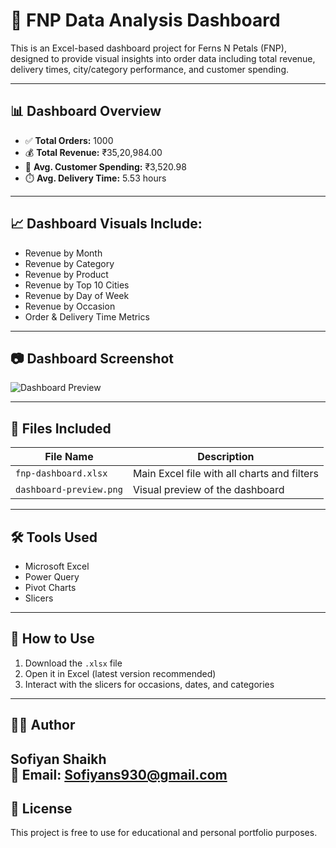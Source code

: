 # 🌸 FNP Data Analysis Dashboard

This is an Excel-based dashboard project for Ferns N Petals (FNP), designed to provide visual insights into order data including total revenue, delivery times, city/category performance, and customer spending.

---

## 📊 Dashboard Overview

- ✅ **Total Orders:** 1000  
- 💰 **Total Revenue:** ₹35,20,984.00  
- 🧾 **Avg. Customer Spending:** ₹3,520.98  
- ⏱️ **Avg. Delivery Time:** 5.53 hours  

---

## 📈 Dashboard Visuals Include:
- Revenue by Month
- Revenue by Category
- Revenue by Product
- Revenue by Top 10 Cities
- Revenue by Day of Week
- Revenue by Occasion
- Order & Delivery Time Metrics

---

## 📷 Dashboard Screenshot

![Dashboard Preview](dashboard-preview.png)

---

## 📁 Files Included

| File Name              | Description                                |
|------------------------|--------------------------------------------|
| `fnp-dashboard.xlsx`   | Main Excel file with all charts and filters |
| `dashboard-preview.png`| Visual preview of the dashboard             |

---

## 🛠 Tools Used

- Microsoft Excel
- Power Query
- Pivot Charts
- Slicers

---

## 🚀 How to Use

1. Download the `.xlsx` file
2. Open it in Excel (latest version recommended)
3. Interact with the slicers for occasions, dates, and categories

---

## 👨‍💻 Author

**Sofiyan Shaikh**  
📧 Email: Sofiyans930@gmail.com 
---

## 📜 License

This project is free to use for educational and personal portfolio purposes.
